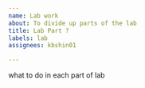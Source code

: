 ```yaml
---
name: Lab work
about: To divide up parts of the lab
title: Lab Part ?
labels: lab
assignees: kbshin01

---
```


what to do in each part of lab
